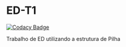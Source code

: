 # ED-T1

[![Codacy Badge](https://api.codacy.com/project/badge/Grade/651762e2e8ec4c2db0daa31a0a99e08a)](https://app.codacy.com/app/LorhanSohaky/ED-T1?utm_source=github.com&utm_medium=referral&utm_content=LorhanSohaky/ED-T1&utm_campaign=badger)

Trabalho de ED utilizando a estrutura de Pilha
